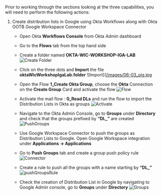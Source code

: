 Prior to working through the sections looking at the three capabilities, you will need to perform the following actions:

1. Create distribution lists in Google using Okta Workflows along with Okta OOTB Google Workspace Connector

    - Open Okta **Workflows Console** from Okta Admin dashboard

    - Go to the **Flows** tab from the top hand side

    - Create a folder named **OKTA-WIC-WORKSHOP-IGA-LAB**
![Create Folder](https://github.com/MarcoBlaesing/LabGuide/blob/main/images/06-02_oig.png?raw=true)
    - Click on the three dots and **Import** the file **oktaWicWorkshopIgaLab.folder**
![Import]([/images/06-03_oig.jpg](https://github.com/MarcoBlaesing/LabGuide/blob/main/images/06-03_oig.jpg?raw=true)
    - Open the Flow **1_Create Okta Group**, choose the **Okta** Connection on the **Create Group** Card and activate the flow
![Flow](https://github.com/MarcoBlaesing/LabGuide/blob/main/images/06-04_oig.jpg?raw=true)
    - Activate the mail flow : **0_Read DLs** and run the flow to import the Distribution Lists in Okta as groups
![Activate](https://github.com/MarcoBlaesing/LabGuide/blob/main/images/06-05_oig.jpg?raw=true)
    - Navigate to the Okta Admin Console, go to **Groups** under **Directory** and check that the groups prefixed by **“DL_”** are created
![PushGroups](https://github.com/MarcoBlaesing/LabGuide/blob/main/images/06-06_oig.jpg?raw=true)
    - Use Google Workspace Connector to push the groups as Distribution Lists to Google. Open Google Workspace integration under **Applications -> Applications**
    - Go to **Push Groups** tab and create a group push policy rule
![Connector](https://github.com/MarcoBlaesing/LabGuide/blob/main/images/06-07_oig.jpg?raw=true)
    - Create a rule to push all the groups with a name starting by **“DL_”**
![pushGroupsRule](https://github.com/MarcoBlaesing/LabGuide/blob/main/images/06-08_oig.jpg?raw=true)
    - Check the creation of Distribution List in Google by navigating to Google Admin console, go to **Groups** under **Directory**
![Groups](https://github.com/MarcoBlaesing/LabGuide/blob/main/images/06-09_oig.jpg?raw=true)

